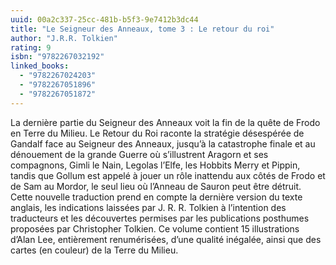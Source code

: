 ```yaml
---
uuid: 00a2c337-25cc-481b-b5f3-9e7412b3dc44
title: "Le Seigneur des Anneaux, tome 3 : Le retour du roi"
author: "J.R.R. Tolkien"
rating: 9
isbn: "9782267032192"
linked_books:
  - "9782267024203"
  - "9782267051896"
  - "9782267051872"
---
```


La dernière partie du Seigneur des Anneaux voit la fin de la quête de Frodo en Terre du Milieu. Le Retour du Roi raconte la stratégie désespérée de Gandalf face au Seigneur des Anneaux, jusqu’à la catastrophe finale et au dénouement de la grande Guerre où s’illustrent Aragorn et ses compagnons, Gimli le Nain, Legolas l’Elfe, les Hobbits Merry et Pippin, tandis que Gollum est appelé à jouer un rôle inattendu aux côtés de Frodo et de Sam au Mordor, le seul lieu où l’Anneau de Sauron peut être détruit. Cette nouvelle traduction prend en compte la dernière version du texte anglais, les indications laissées par J. R. R. Tolkien à l’intention des traducteurs et les découvertes permises par les publications posthumes proposées par Christopher Tolkien. Ce volume contient 15 illustrations d’Alan Lee, entièrement renumérisées, d’une qualité inégalée, ainsi que des cartes (en couleur) de la Terre du Milieu.
